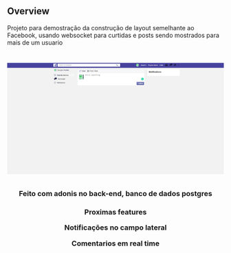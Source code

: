 ## Overview

Projeto para demostração da construção de layout semelhante ao Facebook, usando websocket para
curtidas e posts sendo mostrados para mais de um usuario

<h1 align="center">

![](resource/views/images/image1.png)

</h1>

<h3 align="center">
Feito com adonis no back-end, banco de dados postgres
</h3>

<h3 align="center"> Proximas features
    <p>Notificações no campo lateral</p>
    <p>Comentarios em real time</p>
</h3>
